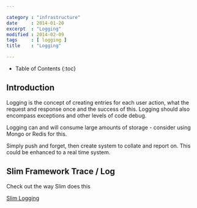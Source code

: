 ```yaml
---

category : "infrastructure"
date     : 2014-01-20
excerpt  : "Logging"
modified : 2014-02-09
tags     : [ logging ]
title    : "Logging"

---
```


* Table of Contents
{:toc}

## Introduction

Logging is the concept of creating entries for each user action, what
the request and response once and the success of this. Logging should
also encompass exceptions and other levels of code debug.

Logging can and will consume large amounts of storage - consider using
Mongo or Redis for this.

Simply push and forget, then create system to collate and report on.
This could be enhanced to a real time system.

## Slim Framework Trace / Log
Check out the way Slim does this

[Slim Logging](http://docs.slimframework.com/#Overview)
